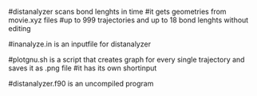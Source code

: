 #distanalyzer scans bond lenghts in time 
#it gets geometries from movie.xyz files
#up to 999 trajectories and up to 18 bond lenghts without editing
 
#inanalyze.in is an inputfile for distanalyzer

#plotgnu.sh is a script that creates graph for every single trajectory and saves it as .png file
#it has its own shortinput

#distanalyzer.f90 is an uncompiled program
